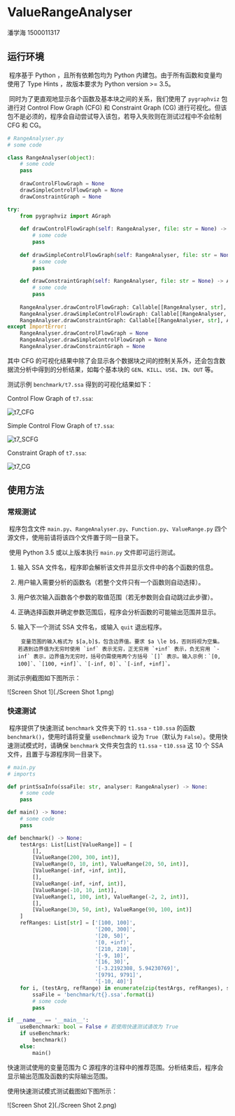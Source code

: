 # ValueRangeAnalyser

潘学海 1500011317

## 运行环境

​	程序基于 Python ，且所有依赖包均为 Python 内建包。由于所有函数和变量均使用了 Type Hints ，故版本要求为 Python version >= 3.5。

​	同时为了更直观地显示各个函数及基本块之间的关系，我们使用了 `pygraphviz` 包进行对 Control Flow Graph (CFG) 和 Constraint Graph (CG) 进行可视化。但该包不是必须的，程序会自动尝试导入该包，若导入失败则在测试过程中不会绘制 CFG 和 CG。

```Python
# RangeAnalyser.py
# some code

class RangeAnalyser(object):
    # some code
    pass
    
    drawControlFlowGraph = None
    drawSimpleControlFlowGraph = None
    drawConstraintGraph = None

try:
    from pygraphviz import AGraph
    
    def drawControlFlowGraph(self: RangeAnalyser, file: str = None) -> AGraph:
        # some code
        pass
    
    def drawSimpleControlFlowGraph(self: RangeAnalyser, file: str = None) -> AGraph:
        # some code
        pass
    
    def drawConstraintGraph(self: RangeAnalyser, file: str = None) -> AGraph:
        # some code
        pass
    
    RangeAnalyser.drawControlFlowGraph: Callable[[RangeAnalyser, str], AGraph] = drawControlFlowGraph
    RangeAnalyser.drawSimpleControlFlowGraph: Callable[[RangeAnalyser, str], AGraph] = drawSimpleControlFlowGraph
    RangeAnalyser.drawConstraintGraph: Callable[[RangeAnalyser, str], AGraph] = drawConstraintGraph
except ImportError:
    RangeAnalyser.drawControlFlowGraph = None
    RangeAnalyser.drawSimpleControlFlowGraph = None
    RangeAnalyser.drawConstraintGraph = None
```

其中 CFG 的可视化结果中除了会显示各个数据块之间的控制关系外，还会包含数据流分析中得到的分析结果，如每个基本块的 `GEN`、`KILL`、`USE`、`IN`、`OUT` 等。

测试示例 `benchmark/t7.ssa` 得到的可视化结果如下：

Control Flow Graph of `t7.ssa`:

![t7_CFG](benchmark/t7_CFG.png)

Simple Control Flow Graph of `t7.ssa`:

![t7_SCFG](benchmark/t7_SCFG.png)

Constraint Graph of `t7.ssa`:

![t7_CG](benchmark/t7_CG.png)

## 使用方法

### 常规测试

​	程序包含文件  `main.py`、`RangeAnalyser.py`、`Function.py`、`ValueRange.py` 四个源文件，使用前请将该四个文件置于同一目录下。

​	使用 Python 3.5 或以上版本执行 `main.py` 文件即可运行测试。

1. 输入 SSA 文件名，程序即会解析该文件并显示文件中的各个函数的信息。
2. 用户输入需要分析的函数名（若整个文件只有一个函数则自动选择）。
3. 用户依次输入函数各个参数的取值范围（若无参数则会自动跳过此步骤）。
4. 正确选择函数并确定参数范围后，程序会分析函数的可能输出范围并显示。
5. 输入下一个测试 SSA 文件名，或输入 `quit` 退出程序。

		变量范围的输入格式为 $[a,b]$，包含边界值。要求 $a \le b$，否则将视为空集。若遇到边界值为无穷时使用 `inf` 表示无穷，正无穷用 `+inf` 表示，负无穷用 `-inf` 表示，边界值为无穷时，括号仍需使用两个方括号 `[]` 表示。输入示例：`[0, 100]`、`[100, +inf]`、`[-inf, 0]`、`[-inf, +inf]`。

测试示例截图如下图所示：

![Screen Shot 1](./Screen Shot 1.png)

### 快速测试

​	程序提供了快速测试 `benchmark` 文件夹下的 `t1.ssa` - `t10.ssa` 的函数 `benchmark()`，使用时请将变量 `useBenchmark` 设为 `True`（默认为 `False`）。使用快速测试模式时，请确保 `benchmark` 文件夹包含的 `t1.ssa` - `t10.ssa` 这 10 个 SSA 文件，且置于与源程序同一目录下。

```Python
# main.py
# imports

def printSsaInfo(ssaFile: str, analyser: RangeAnalyser) -> None:
    # some code
    pass

def main() -> None:
    # some code
    pass

def benchmark() -> None:
    testArgs: List[List[ValueRange]] = [
        [],
        [ValueRange(200, 300, int)],
        [ValueRange(0, 10, int), ValueRange(20, 50, int)],
        [ValueRange(-inf, +inf, int)],
        [],
        [ValueRange(-inf, +inf, int)],
        [ValueRange(-10, 10, int)],
        [ValueRange(1, 100, int), ValueRange(-2, 2, int)],
        [],
        [ValueRange(30, 50, int), ValueRange(90, 100, int)]
    ]
    refRanges: List[str] = ['[100, 100]',
                            '[200, 300]',
                            '[20, 50]',
                            '[0, +inf)',
                            '[210, 210]',
                            '[-9, 10]',
                            '[16, 30]',
                            '[-3.2192308, 5.94230769]',
                            '[9791, 9791]',
                            '[-10, 40]']
    for i, (testArg, refRange) in enumerate(zip(testArgs, refRanges), start = 1):
        ssaFile = 'benchmark/t{}.ssa'.format(i)
        # some code
        pass

if __name__ == '__main__':
    useBenchmark: bool = False # 若使用快速测试请改为 True
    if useBenchmark:
        benchmark()
    else:
        main()
```

快速测试使用的变量范围为 C 源程序的注释中的推荐范围。分析结束后，程序会显示输出范围及函数的实际输出范围。

使用快速测试模式测试截图如下图所示：

![Screen Shot 2](./Screen Shot 2.png)

